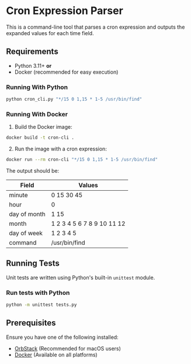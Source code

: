 # Cron Expression Parser

This is a command-line tool that parses a cron expression and outputs the expanded values for each time field.

## Requirements

- Python 3.11+ **or**
- Docker (recommended for easy execution)

### Running With Python

```bash
python cron_cli.py "*/15 0 1,15 * 1-5 /usr/bin/find"
```

### Running With Docker

1. Build the Docker image:

```bash
docker build -t cron-cli .
```

2. Run the image with a cron expression:

```bash
docker run --rm cron-cli "*/15 0 1,15 * 1-5 /usr/bin/find"
```

The output should be:

| Field        | Values                     |
| ------------ | -------------------------- |
| minute       | 0 15 30 45                 |
| hour         | 0                          |
| day of month | 1 15                       |
| month        | 1 2 3 4 5 6 7 8 9 10 11 12 |
| day of week  | 1 2 3 4 5                  |
| command      | /usr/bin/find              |

## Running Tests

Unit tests are written using Python's built-in `unittest` module.

### Run tests with Python

```bash
python -m unittest tests.py
```

## Prerequisites

Ensure you have one of the following installed:

- [OrbStack](https://orbstack.dev/) (Recommended for macOS users)
- [Docker](https://www.docker.com/) (Available on all platforms)

```

```

